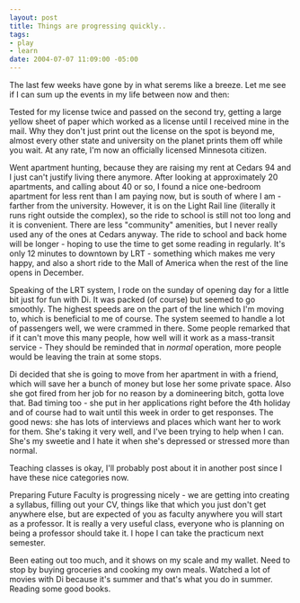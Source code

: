 ```yaml
--- 
layout: post
title: Things are progressing quickly..
tags: 
- play
- learn
date: 2004-07-07 11:09:00 -05:00
---
```

The last few weeks have gone by in what serems like a breeze.  Let me see if I can sum up the events in my life between now and then:

Tested for my license twice and passed on the second try, getting a large yellow sheet of paper which worked as a license until I received mine in the mail.  Why they don't just print out the license on the spot is beyond me, almost every other state and university on the planet prints them off while you wait.  At any rate, I'm now an officially licensed Minnesota citizen.

Went apartment hunting, because they are raising my rent at Cedars 94 and I just can't justify living there anymore.  After looking at approximately 20 apartments, and calling about 40 or so, I found a nice  one-bedroom apartment for less rent than I am paying now, but is south of where I am - farther from the university. However, it is on the Light Rail line (literally it runs right outside the complex), so the ride to school is still not too long and it is convenient.  There are less "community" amenities, but I never really used any of the ones at Cedars anyway.  The ride to school and back home will be longer - hoping to use the time to get some reading in regularly.  It's only 12 minutes to downtown by LRT - something which makes me very happy, and also a short ride to the Mall of America when the rest of the line opens in December.

Speaking of the LRT system, I rode on the sunday of opening day for a little bit just for fun with Di.  It was packed (of course) but seemed to go smoothly.  The highest speeds are on the part of the line which I'm moving to, which is beneficial to me of course.  The system seemed to handle a lot of passengers well, we were crammed in there.  Some people remarked that if it can't move this many people, how well will it work as a mass-transit service - They should be reminded that in <em>normal</em> operation, more people would be leaving the train at some stops.

Di decided that she is going to move from her apartment in with a friend, which will save her a bunch of money but lose her some private space.  Also she got fired from her job for no reason by a domineering bitch, gotta love that.   Bad timing too - she put in her applications right before the 4th holiday and of course had to wait until this week in order to get responses.  The good news: she has lots of interviews and places which want her to work for them.  She's taking it very well, and I've been trying to help when I can.  She's my sweetie and I hate it when she's depressed or stressed more than normal.

Teaching classes is okay, I'll probably post about it in another post since I have these nice categories now.

Preparing Future Faculty is progressing nicely - we are getting into creating a syllabus, filling out your CV, things like that which you just don't get anywhere else, but are expected of you as faculty anywhere you will start as a professor.  It is really a very useful class, everyone who is planning on being a professor should take it.  I hope I can take the practicum next semester.

Been eating out too much, and it shows on my scale and my wallet.  Need to stop by buying groceries and cooking my own meals.  Watched a lot of movies with Di because it's summer and that's what you do in summer.  Reading some good books.
